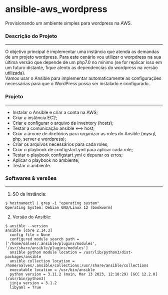 # ansible-aws_wordpress
Provisionando um ambiente simples para wordpress na AWS.

### Descrição do Projeto
---

O objetivo principal é implementar uma instância que atenda as demandas de um projeto wordpress. Para este cenário vou utilizar o worpdress na sua última versão que depende de um php7.0 no mínimo (se for replicar isso em um futuro distante, fique atento as dependencias do wordpress na versão utilizada).</br>
Vamos usar o Ansible para implementar automaticamente as configurações necessárias para que o WordPress possa ser instalado e configurado.

###  Projeto
---

* Instalar o Ansible e criar a conta na AWS;
* Criar a instância EC2;
* Criar e configurar o arquivo de inventory (hosts);
* Testar a comunicação ansible <--> host;
* Criar a árvore de diretórios para organizar as roles do Ansible (mysql, php, server e wordpress);
* Criar os arquivos necessários para cada roles;
* Criar o playbook de configstart.yml para aplicar cada role;
* Testar o playbook configstart.yml e depurar os erros;
* Aplicar o playbook no ambiente;
* Testar o ambiente.

### Softwares & versões
---

1. SO da Instância:
```
$ hostnamectl | grep -i "operating system"
Operating System: Debian GNU/Linux 12 (bookworm)
```

2. Versão do Ansible:
```
$ ansible --version
ansible [core 2.14.3]
  config file = None
  configured module search path = ['/home/oalves/.ansible/plugins/modules', '/usr/share/ansible/plugins/modules']
  ansible python module location = /usr/lib/python3/dist-packages/ansible
  ansible collection location = /home/oalves/.ansible/collections:/usr/share/ansible/collections
  executable location = /usr/bin/ansible
  python version = 3.11.2 (main, Mar 13 2023, 12:18:29) [GCC 12.2.0] (/usr/bin/python3)
  jinja version = 3.1.2
  libyaml = True
```
